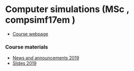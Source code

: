 # Computer simulations (MSc , compsimf17em	)

- [Course webpage](http://csabai.web.elte.hu/http/szamSzimMsc/) 

### Course materials

- [News and announcements 2019](news2019)
- [Slides 2019](Slides2019)

